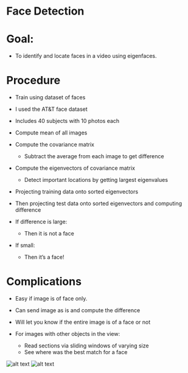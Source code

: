 # Face Detection

# Goal:
- To identify and locate faces in a video using eigenfaces.

# Procedure
- Train using dataset of faces
- I used the AT&T face dataset
- Includes 40 subjects with 10 photos each

- Compute mean of all images

- Compute the covariance matrix
  - Subtract the average from each image to get difference
  
  
- Compute the eigenvectors of covariance matrix
  - Detect important locations by getting largest eigenvalues
- Projecting training data onto sorted eigenvectors
- Then projecting test data onto sorted eigenvectors and computing difference
- If difference is large: 
  - Then it is not a face
- If small:
  - Then it’s a face!

# Complications
- Easy if image is of face only.
- Can send image as is and compute the difference
- Will let you know if the entire image is of a face or not

- For images with other objects in the view:
  - Read sections via sliding windows of varying size
  - See where was the best match for a face
  
![alt text](https://github.com/muhammadahmad2/FaceDetection/raw/master/Picture1.png)
![alt text](https://github.com/muhammadahmad2/FaceDetection/raw/master/Picture2.png)

